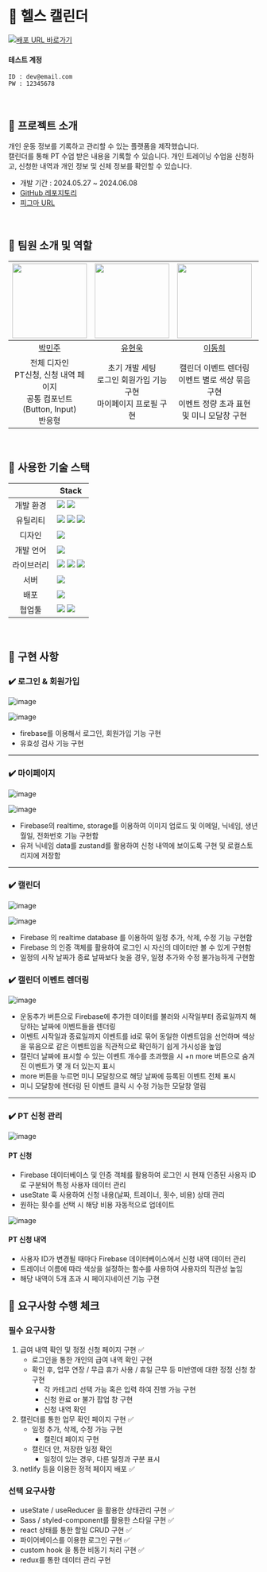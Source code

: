 # 💪 헬스 캘린더

<div>
  <a href="https://toy2-5jdm.vercel.app" target="_blank">
    <img src="https://img.shields.io/badge/배포  URL 바로가기-4CD964?style=for-the-badge&logoColor=white" alt="배포 URL 바로가기"/>
  </a>
</div>

#### 테스트 계정

```
ID : dev@email.com
PW : 12345678
```

<br>

## 💪 프로젝트 소개

개인 운동 정보를 기록하고 관리할 수 있는 플랫폼을 제작했습니다.<br>
캘린더를 통해 PT 수업 받은 내용을 기록할 수 있습니다. 개인 트레이닝 수업을 신청하고, 신청한 내역과 개인 정보 및 신체 정보를 확인할 수 있습니다.

- 개발 기간 : 2024.05.27 ~ 2024.06.08
- [GitHub 레포지토리](https://github.com/Toy2Team/toy2)
- [피그마 URL](https://www.figma.com/design/7lEvIfutwvA9yO1EfXj5Kq/%ED%86%A0%EC%9D%B4%ED%94%84%EB%A1%9C%EC%A0%9D%ED%8A%B82_%ED%97%AC%EC%8A%A4%EC%BA%98%EB%A6%B0%EB%8D%94?m=dev&node-id=65-422&t=tar3EgTOtHJbRak2-1)

<br>

## 💪 팀원 소개 및 역할

|  <img src="https://avatars.githubusercontent.com/u/157576281?v=4" width="150px"/>   | <img src="https://avatars.githubusercontent.com/u/110236953?v=4" width="150px" /> |        <img src="https://avatars.githubusercontent.com/u/98334298?v=4" width="150px" />         | <img src="https://avatars.githubusercontent.com/u/133548706?v=4" width="150px" /> |
| :---------------------------------------------------------------------------------: | :-------------------------------------------------------------------------------: | :---------------------------------------------------------------------------------------------: | :-------------------------------------------------------------------------------: |
|                       [박민주](https://github.com/minnug-dev)                       |                     [유현욱](https://github.com/YuHyeonWook)                      |                              [이동희](https://github.com/ldh9669)                               |                    [정보현](https://github.com/jeongbohyeoun)                     |
| 전체 디자인<br>PT신청, 신청 내역 페이지<br> 공통 컴포넌트(Button, Input)<br> 반응형 |      초기 개발 세팅</br>로그인 회원가입 기능구현</br> 마이페이지 프로필 구현      | 캘린더 이벤트 렌더링<br>이벤트 별로 색상 묶음 구현<br>이벤트 정량 초과 표현 및 미니 모달창 구현 |                   캘린더 페이지<br>일정 추가,삭제,수정 기능구현                   |

<br>

## 💪 사용한 기술 스택

|            | Stack                                                                                                                                                                                                                                                                                                                                      |
| :--------: | ------------------------------------------------------------------------------------------------------------------------------------------------------------------------------------------------------------------------------------------------------------------------------------------------------------------------------------------ |
| 개발 환경  | <img src="https://img.shields.io/badge/Yarn-2C8EBB?style=for-the-badge&logo=yarn&logoColor=white"> <img src="https://img.shields.io/badge/vite-646CFF?style=for-the-badge&logo=vite&logoColor=white">                                                                                                                                      |
|  유틸리티  | <img src="https://img.shields.io/badge/ESlint-4B32C3?style=for-the-badge&logo=ESlint&logoColor=white"> <img src="https://img.shields.io/badge/prettier-F7B93E?style=for-the-badge&logo=Prettier&logoColor=black"> <img src="https://img.shields.io/badge/Storybook-FF4785?style=for-the-badge&logo=storybook&logoColor=white">             |
|   디자인   | <img src="https://img.shields.io/badge/figma-F24E1E?style=for-the-badge&logo=figma&logoColor=white">                                                                                                                                                                                                                                       |
| 개발 언어  | <img src="https://img.shields.io/badge/typescript-3178C6?style=for-the-badge&logo=TypeScript&logoColor=black">                                                                                                                                                                                                                             |
| 라이브러리 | <img src="https://img.shields.io/badge/react-61DAFB?style=for-the-badge&logo=react&logoColor=white"> <img src="https://img.shields.io/badge/styled_components-DB7093?style=for-the-badge&logo=styled-components&logoColor=white"> <img src="https://img.shields.io/badge/Zustand-000000?style=for-the-badge&logo=zustand&logoColor=white"> |
|    서버    | <img src="https://img.shields.io/badge/firebase-FFCA28?style=for-the-badge&logo=firebase&logoColor=white">                                                                                                                                                                                                                                 |
|    배포    | <img src="https://img.shields.io/badge/Vercel-000000?style=for-the-badge&logo=Vercel&logoColor=white"/>                                                                                                                                                                                                                                    |
|   협업툴   | <img src="https://img.shields.io/badge/Git-F05032?style=for-the-badge&logo=Git&logoColor=white"> <img src="https://img.shields.io/badge/Github-181717?style=for-the-badge&logo=Github&logoColor=white">                                                                                                                                    |

<br>

## 💪 구현 사항

### ✔️ 로그인 & 회원가입

![image](https://github.com/FE8-Team6/test/assets/110236953/14d147c3-1ad5-4ffe-98b4-0a5c70d30a6f)

![image](https://github.com/FE8-Team6/test/assets/110236953/1780bfb4-4fd4-4870-88b3-8eb10efec731)

- firebase를 이용해서 로그인, 회원가입 기능 구현
- 유효성 검사 기능 구현

---

### ✔️ 마이페이지

![image](https://github.com/FE8-Team6/test/assets/110236953/8b4e2617-2a2c-4964-9fb7-417a6759e91f)

![image](https://github.com/FE8-Team6/test/assets/110236953/96784f26-3519-41c8-9ed2-7e07f120fb54)

- Firebase의 realtime, storage를 이용하여 이미지 업로드 및 이메일, 닉네임, 생년월일, 전화번호 기능 구현함
- 유저 닉네임 data를 zustand를 활용하여 신청 내역에 보이도록 구현 및 로컬스토리지에 저장함

---

### ✔️ 캘린더

![image](https://github.com/FE8-Team6/test/assets/110236953/8b738986-b55e-496e-9769-df5d19fc4259)

![image](https://github.com/FE8-Team6/test/assets/110236953/8ccb897c-4737-4a7e-9f5d-a8e39667c94c)

- Firebase 의 realtime database 를 이용하여 일정 추가, 삭제, 수정 기능 구현함
- Firebase 의 인증 객체를 활용하여 로그인 시 자신의 데이터만 볼 수 있게 구현함
- 일정의 시작 날짜가 종료 날짜보다 늦을 경우, 일정 추가와 수정 불가능하게 구현함

### ✔️ 캘린더 이벤트 렌더링

![image](https://github.com/FE8-Team6/test/assets/110236953/7803b8a6-0a50-4f83-90f2-3b4a420e9d26)

- 운동추가 버튼으로 Firebase에 추가한 데이터를 불러와 시작일부터 종료일까지 해당하는 날짜에 이벤트들을 렌더링
- 이벤트 시작일과 종료일까지 이벤트를 id로 묶어 동일한 이벤트임을 선언하며 색상을 묶음으로 같은 이벤트임을 직관적으로 확인하기 쉽게 가시성을 높임
- 캘린더 날짜에 표시할 수 있는 이벤트 개수를 초과했을 시 +n more 버튼으로 숨겨진 이벤트가 몇 개 더 있는지 표시
- more 버튼을 누르면 미니 모달창으로 해당 날짜에 등록된 이벤트 전체 표시
- 미니 모달창에 렌더링 된 이벤트 클릭 시 수정 가능한 모달창 열림

---

### ✔️ PT 신청 관리

![image](https://github.com/FE8-Team6/test/assets/110236953/5a08bda7-27fb-4012-8abc-fd824fa2ac81)

#### PT 신청

- Firebase 데이터베이스 및 인증 객체를 활용하여 로그인 시 현재 인증된 사용자 ID로 구분되어 특정 사용자 데이터 관리
- useState 훅 사용하여 신청 내용(날짜, 트레이너, 횟수, 비용) 상태 관리
- 원하는 횟수를 선택 시 해당 비용 자동적으로 업데이트

![image](https://github.com/FE8-Team6/test/assets/110236953/7e239954-a4fa-48d9-9e84-3a7d4790397d)

#### PT 신청 내역

- 사용자 ID가 변경될 때마다 Firebase 데이터베이스에서 신청 내역 데이터 관리
- 트레이너 이름에 따라 색상을 설정하는 함수를 사용하여 사용자의 직관성 높임
- 해당 내역이 5개 초과 시 페이지네이션 기능 구현

## 💪 요구사항 수행 체크

### 필수 요구사항

1. 급여 내역 확인 및 정정 신청 페이지 구현 ✅
   - 로그인을 통한 개인의 급여 내역 확인 구현
   - 확인 후, 업무 연장 / 무급 휴가 사용 / 휴일 근무 등 미반영에 대한 정정 신청 창 구현
     - 각 카테고리 선택 가능 혹은 입력 하여 진행 가능 구현
     - 신청 완료 or 불가 팝업 창 구현
     - 신청 내역 확인
2. 캘린더를 통한 업무 확인 페이지 구현 ✅
   - 일정 추가, 삭제, 수정 가능 구현
     - 캘린더 페이지 구현
   - 캘린더 안, 저장한 일정 확인
     - 일정이 있는 경우, 다른 일정과 구분 표시
3. netlify 등을 이용한 정적 페이지 배포 ✅

### 선택 요구사항

- useState / useReducer 을 활용한 상태관리 구현 ✅
- Sass / styled-component를 활용한 스타일 구현 ✅
- react 상태를 통한 할일 CRUD 구현 ✅
- 파이어베이스를 이용한 로그인 구현 ✅
- custom hook 을 통한 비동기 처리 구현 ✅
- redux를 통한 데이터 관리 구현
